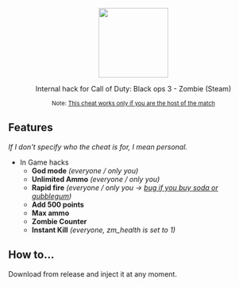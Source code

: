 <p align="center">
  <img src="https://user-images.githubusercontent.com/87567996/177011776-47ceeca9-9cb2-4199-b84d-d0bf6ee7c3c1.png" width="140">
</p>

<p align="center">Internal hack for Call of Duty: Black ops 3 - Zombie (Steam)</p>

<p align="center"><sub>Note: <ins>This cheat works only if you are the host of the match</ins></sub></p>

## Features

_If I don't specify who the cheat is for, I mean personal._

- In Game hacks
  - **God mode**                *(everyone / only you)*
  - **Unlimited Ammo**          *(everyone / only you)*
  - **Rapid fire**              *(everyone / only you -> <ins>bug if you buy soda or gubblegum</ins>)*
  - **Add 500 points**
  - **Max ammo** 
  - **Zombie Counter**
  - **Instant Kill**            *(everyone, zm_health is set to 1)*

## How to...

Download from release and inject it at any moment.
